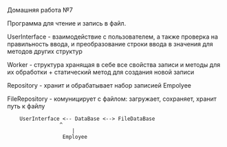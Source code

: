 Домашняя работа №7

Программа для чтение и запись в файл. 

UserInterface	- взаимодействие с пользователем, а также проверка 
		  на правильность ввода, и преобразование строки ввода 
		  в значения для методов других структур

Worker   	- структура хранящая в себе все свойства записи и методы 
		  для их обработки + статический метод для создания новой записи

Repository	- хранит и обрабатывает набор записией Empolyee 

FileRepository	- комуницирует с файлом: загружает, сохраняет, хранит путь к файлу



	
		UserInterface <-- DataBase <--> FileDataBase
				     ^
			             |
			          Employee	
